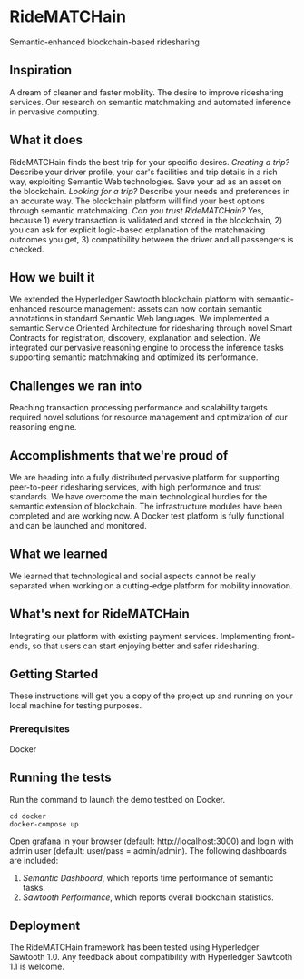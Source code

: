# RideMATCHain
Semantic-enhanced blockchain-based ridesharing

## Inspiration
A dream of cleaner and faster mobility. The desire to improve ridesharing services. Our research on semantic matchmaking and automated inference in pervasive computing.

## What it does
RideMATCHain finds the best trip for your specific desires. 
_Creating a trip?_ Describe your driver profile, your car's facilities and trip details in a rich way, exploiting Semantic Web technologies. Save your ad as an asset on the blockchain.
_Looking for a trip?_ Describe your needs and preferences in an accurate way. The blockchain platform will find your best options through semantic matchmaking.
_Can you trust RideMATCHain?_ Yes, because 1) every transaction is validated and stored in the blockchain, 2) you can ask for explicit logic-based explanation of the matchmaking outcomes you get, 3) compatibility between the driver and all passengers is checked.

## How we built it
We extended the Hyperledger Sawtooth blockchain platform with semantic-enhanced resource management: assets can now contain semantic annotations in standard Semantic Web languages.
We implemented a semantic Service Oriented Architecture for ridesharing through novel Smart Contracts for registration, discovery, explanation and selection.
We integrated our pervasive reasoning engine to process the inference tasks supporting semantic matchmaking and optimized its performance.

## Challenges we ran into
Reaching transaction processing performance and scalability targets required novel solutions for resource management and optimization of our reasoning engine.

## Accomplishments that we're proud of
We are heading into a fully distributed pervasive platform for supporting peer-to-peer ridesharing services, with high performance and trust standards.
We have overcome the main technological hurdles for the semantic extension of blockchain. The infrastructure modules have been completed and are working now. A Docker test platform is fully functional and can be launched and monitored.

## What we learned
We learned that technological and social aspects cannot be really separated when working on a cutting-edge platform for mobility innovation.

## What's next for RideMATCHain
Integrating our platform with existing payment services.
Implementing front-ends, so that users can start enjoying better and safer ridesharing.

## Getting Started
These instructions will get you a copy of the project up and running on your local machine for testing purposes.
### Prerequisites

Docker 

## Running the tests
Run the command to launch the demo testbed on Docker. 
```
cd docker 
docker-compose up
```
Open grafana in your browser (default: http://localhost:3000) and login with admin user (default: user/pass = admin/admin). The following dashboards are included:

1. _Semantic Dashboard_, which reports time performance of semantic tasks.
2. _Sawtooth Performance_, which reports overall blockchain statistics. 

## Deployment
The RideMATCHain framework has been tested using Hyperledger Sawtooth 1.0. Any feedback about compatibility with Hyperledger Sawtooth 1.1 is welcome. 
